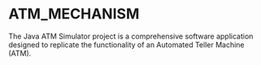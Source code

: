 # ATM_MECHANISM
The Java ATM Simulator project is a comprehensive software application designed to replicate the functionality of an Automated Teller Machine (ATM).
